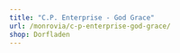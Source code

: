 ```yaml
---
title: "C.P. Enterprise - God Grace"
url: /monrovia/c-p-enterprise-god-grace/
shop: Dorfladen
---
```

